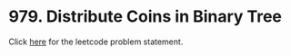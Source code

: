 # 979. Distribute Coins in Binary Tree

Click [here](https://leetcode.com/problems/distribute-coins-in-binary-tree/) for the leetcode problem statement.
